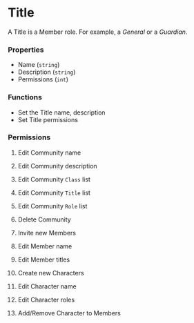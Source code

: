 # Title

A Title is a Member role. For example, a _General_ or a _Guardian_.

### Properties
* Name (`string`)
* Description (`string`)
* Permissions (`int`)

### Functions
* Set the Title name, description
* Set Title permissions

### Permissions
1. Edit Community name
2. Edit Community description
3. Edit Community `Class` list
4. Edit Community `Title` list
5. Edit Community `Role` list
6. Delete Community
  
7. Invite new Members
8. Edit Member name
9. Edit Member titles

10. Create new Characters
11. Edit Character name
12. Edit Character roles
13. Add/Remove Character to Members
